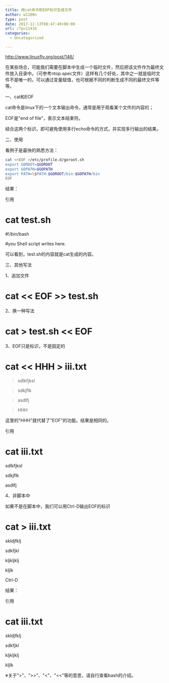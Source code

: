 ```yaml
---
title: 用cat命令和EOF标识生成文件
author: w1100n
type: post
date: 2017-11-13T08:47:49+00:00
url: /?p=11416
categories:
  - Uncategorized

---
```

http://www.linuxfly.org/post/146/
     
在某些场合，可能我们需要在脚本中生成一个临时文件，然后把该文件作为最终文件放入目录中。（可参考ntop.spec文件）这样有几个好处，其中之一就是临时文件不是唯一的，可以通过变量赋值，也可根据不同的判断生成不同的最终文件等等。
  
一、cat和EOF
  
cat命令是linux下的一个文本输出命令，通常是用于观看某个文件的内容的；
  
EOF是"end of file"，表示文本结束符。
  
结合这两个标识，即可避免使用多行echo命令的方式，并实现多行输出的结果。
  
二、使用
  
看例子是最快的熟悉方法：

```bash
cat <<EOF >/etc/profile.d/goroot.sh
export GOROOT=$GOROOT
export GOPATH=$GOPATH
export PATH=\$PATH:$GOROOT/bin:$GOPATH/bin
EOF
```

结果：
  
引用

# cat test.sh

#!/bin/bash
  
#you Shell script writes here.

可以看到，test.sh的内容就是cat生成的内容。
  
三、其他写法
  
1、追加文件

# cat << EOF >> test.sh

2、换一种写法

# cat > test.sh << EOF

3、EOF只是标识，不是固定的

# cat << HHH > iii.txt

> sdlkfjksl
    
> sdkjflk
    
> asdlfj
    
> HHH 

这里的"HHH"就代替了"EOF"的功能。结果是相同的。
  
引用

# cat iii.txt

sdlkfjksl
  
sdkjflk
  
asdlfj

4、非脚本中
  
如果不是在脚本中，我们可以用Ctrl-D输出EOF的标识

# cat > iii.txt

skldjfklj
  
sdkfjkl
  
kljkljklj
  
kljlk
  
Ctrl-D

结果：
  
引用

# cat iii.txt

skldjfklj
  
sdkfjkl
  
kljkljklj
  
kljlk

※关于">"、">>"、"<"、"<<"等的意思，请自行查看bash的介绍。